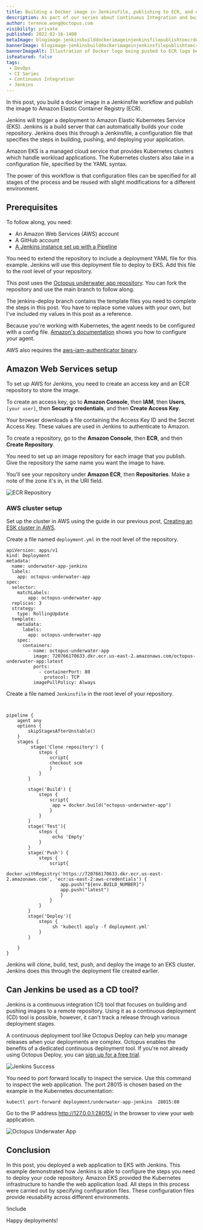 ```yaml
---
title: Building a Docker image in Jenkinsfile, publishing to ECR, and deploying to EKS
description: As part of our series about Continuous Integration and build servers, learn how to build a Docker image in Jenkinsfile, publish to ECR, and deploy to EKS.
author: terence.wong@octopus.com
visibility: private
published: 2022-02-16-1400
metaImage: blogimage-jenkinsbuilddockerimageinjenkinsfilepublishtoecrdeploytoeks-2022.png
bannerImage: blogimage-jenkinsbuilddockerimageinjenkinsfilepublishtoecrdeploytoeks-2022.png
bannerImageAlt: Illustration of Docker logo being pushed to ECR logo being deployed to EKS logo
isFeatured: false
tags:
 - DevOps
 - CI Series
 - Continuous Integration
 - Jenkins
---
```


In this post, you build a docker image in a Jenkinsfile workflow and publish the image to Amazon Elastic Container Registry (ECR). 

Jenkins will trigger a deployment to Amazon Elastic Kubernetes Service (EKS). Jenkins is a build server that can automatically builds your code repository. Jenkins does this through a Jenkinsfile, a configuration file that specifies the steps in building, pushing, and deploying your application. 

Amazon EKS is a managed cloud service that provides Kubernetes clusters which handle workload applications. The Kubernetes clusters also take in a configuration file, specified by the YAML syntax. 

The power of this workflow is that configuration files can be specified for all stages of the process and be reused with slight modifications for a different environment.

## Prerequisites

To follow along, you need:

- An Amazon Web Services (AWS) account 
- A GitHub account
- [A Jenkins instance set up with a Pipeline](https://octopus.com/blog/jenkins-docker-ecr)

You need to extend the repository to include a deployment YAML file for this example. Jenkins will use this deployment file to deploy to EKS. Add this file to the root level of your repository.

This post uses the [Octopus underwater app repository](https://github.com/OctopusSamples/octopus-underwater-app). You can fork the repository and use the main branch to follow along. 

The jenkins-deploy branch contains the template files you need to complete the steps in this post. You have to replace some values with your own, but I've included my values in this post as a reference.

Because you're working with Kubernetes, the agent needs to be configured with a config file. [Amazon's documentation](https://awscli.amazonaws.com/v2/documentation/api/latest/reference/eks/update-kubeconfig.html) shows you how to configure your agent. 

AWS also requires the [aws-iam-authenticator binary](https://docs.aws.amazon.com/eks/latest/userguide/install-aws-iam-authenticator.html).

## Amazon Web Services setup

To set up AWS for Jenkins, you need to create an access key and an ECR repository to store the image.

To create an access key, go to **Amazon Console**, then **IAM**, then **Users**, `[your user]`, then **Security credentials**, and then **Create Access Key**.

Your browser downloads a file containing the Access Key ID and the Secret Access Key. These values are used in Jenkins to authenticate to Amazon.

To create a repository, go to the **Amazon Console**, then **ECR**, and then **Create Repository**.

You need to set up an image repository for each image that you publish. Give the repository the same name you want the image to have.

You'll see your repository under **Amazon ECR**, then **Repositories**. Make a note of the zone it's in, in the URI field.

![ECR Repository](ecr-repository.png)

### AWS cluster setup

Set up the cluster in AWS using the guide in our previous post, [Creating an ESK cluster in AWS](https://github.com/OctopusDeploy/blog/blob/2022-q1/blog/2022-q1/eks-cluster-aws/index.md).

Create a file named `deployment.yml` in the root level of the repository.

```
apiVersion: apps/v1
kind: Deployment
metadata:
  name: underwater-app-jenkins 
  labels:
    app: octopus-underwater-app
spec:
  selector:
    matchLabels:
        app: octopus-underwater-app
  replicas: 3
  strategy:
    type: RollingUpdate
  template:
    metadata:
      labels:
        app: octopus-underwater-app
    spec:
      containers:
        - name: octopus-underwater-app
          image: 720766170633.dkr.ecr.us-east-2.amazonaws.com/octopus-underwater-app:latest
          ports:
            - containerPort: 80
              protocol: TCP
          imagePullPolicy: Always

```

Create a file named `Jenkinsfile` in the root level of your repository.

```


pipeline {
    agent any
    options {
        skipStagesAfterUnstable()
    }
    stages {
         stage('Clone repository') { 
            steps { 
                script{
                checkout scm
                }
            }
        }
        
        stage('Build') { 
            steps { 
                script{
                 app = docker.build("octopus-underwater-app")
                }
            }
        }
        stage('Test'){
            steps {
                 echo 'Empty'
            }
        }
        stage('Push') {
            steps {
                script{
                        docker.withRegistry('https://720766170633.dkr.ecr.us-east-2.amazonaws.com', 'ecr:us-east-2:aws-credentials') {
                    app.push("${env.BUILD_NUMBER}")
                    app.push("latest")
                    }
                }
            }
        }
        stage('Deploy'){
            steps {
                 sh 'kubectl apply -f deployment.yml'
            }
        }
        
    }
}

```
Jenkins will clone, build, test, push, and deploy the image to an EKS cluster. Jenkins does this through the deployment file created earlier.

## Can Jenkins be used as a CD tool?

Jenkins is a continuous integration (CI) tool that focuses on building and pushing images to a remote repository. Using it as a continuous deployment (CD) tool is possible, however, it can't track a release through various deployment stages. 

A  continuous deployment tool like Octopus Deploy can help you manage releases when your deployments are complex. Octopus enables the benefits of a dedicated continuous deployment tool. If you're not already using Octopus Deploy, you can [sign up for a free trial](https://octopus.com/start).

![Jenkins Success](jenkins-success.png)

You need to port forward locally to inspect the service. Use this command to inspect the web application. The port 28015 is chosen based on the example in the Kubernetes documentation:

    kubectl port-forward deployment/underwater-app-jenkins  28015:80
    
Go to the IP address http://127.0.0.1:28015/ in the browser to view your web application.

![Octopus Underwater App](octopus-underwater-app.png)

## Conclusion

In this post, you deployed a web application to EKS with Jenkins. This example demonstrated how Jenkins is able to configure the steps you need to deploy your code repository. Amazon EKS provided the Kubernetes infrastructure to handle the web application load. All steps in this process were carried out by specifying configuration files. These configuration files provide reusability across different environments.

!include <q1-2022-newsletter-cta>

Happy deployments!
